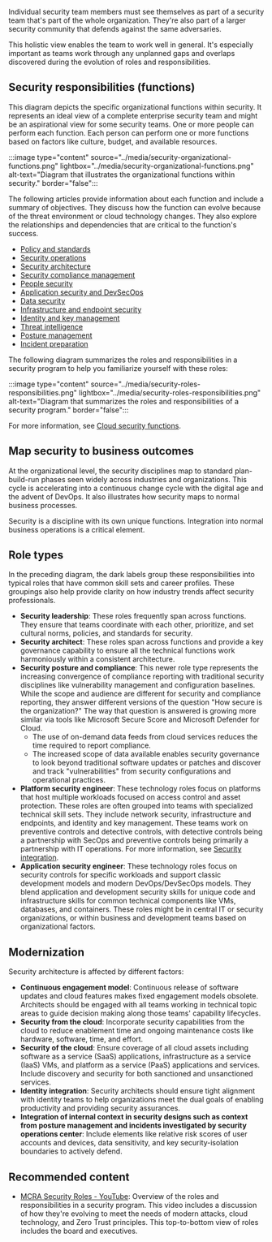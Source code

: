 Individual security team members must see themselves as part of a security team that's part of the whole organization. They're also part of a larger security community that defends against the same adversaries.

This holistic view enables the team to work well in general. It's especially important as teams work through any unplanned gaps and overlaps discovered during the evolution of roles and responsibilities.

## Security responsibilities (functions)

This diagram depicts the specific organizational functions within security. It represents an ideal view of a complete enterprise security team and might be an aspirational view for some security teams. One or more people can perform each function. Each person can perform one or more functions based on factors like culture, budget, and available resources.

:::image type="content" source="../media/security-organizational-functions.png" lightbox="../media/security-organizational-functions.png" alt-text="Diagram that illustrates the organizational functions within security." border="false":::

The following articles provide information about each function and include a summary of objectives. They discuss how the function can evolve because of the threat environment or cloud technology changes. They also explore the relationships and dependencies that are critical to the function's success.

- [Policy and standards](/azure/cloud-adoption-framework/organize/cloud-security-policy-standards)
- [Security operations](/azure/cloud-adoption-framework/organize/cloud-security-operations-center)
- [Security architecture](/azure/cloud-adoption-framework/organize/cloud-security-architecture)
- [Security compliance management](/azure/cloud-adoption-framework/organize/cloud-security-compliance-management)
- [People security](/azure/cloud-adoption-framework/organize/cloud-security-people)
- [Application security and DevSecOps](/azure/cloud-adoption-framework/organize/cloud-security-application-security-devsecops)
- [Data security](/azure/cloud-adoption-framework/organize/cloud-security-data-security)
- [Infrastructure and endpoint security](/azure/cloud-adoption-framework/organize/cloud-security-infrastructure-endpoint)
- [Identity and key management](/azure/cloud-adoption-framework/organize/cloud-security-identity-keys)
- [Threat intelligence](/azure/cloud-adoption-framework/organize/cloud-security-threat-intelligence)
- [Posture management](/azure/cloud-adoption-framework/organize/cloud-security-posture-management)
- [Incident preparation](/azure/cloud-adoption-framework/organize/cloud-security-incident-preparation)

The following diagram summarizes the roles and responsibilities in a security program to help you familiarize yourself with these roles:

:::image type="content" source="../media/security-roles-responsibilities.png" lightbox="../media/security-roles-responsibilities.png" alt-text="Diagram that summarizes the roles and responsibilities of a security program." border="false":::

For more information, see [Cloud security functions](/azure/cloud-adoption-framework/organize/cloud-security).

## Map security to business outcomes

At the organizational level, the security disciplines map to standard plan-build-run phases seen widely across industries and organizations. This cycle is accelerating into a continuous change cycle with the digital age and the advent of DevOps. It also illustrates how security maps to normal business processes.

Security is a discipline with its own unique functions. Integration into normal business operations is a critical element.

## Role types

In the preceding diagram, the dark labels group these responsibilities into typical roles that have common skill sets and career profiles. These groupings also help provide clarity on how industry trends affect security professionals.

- **Security leadership**: These roles frequently span across functions. They ensure that teams coordinate with each other, prioritize, and set cultural norms, policies, and standards for security.
- **Security architect**: These roles span across functions and provide a key governance capability to ensure all the technical functions work harmoniously within a consistent architecture.
- **Security posture and compliance**: This newer role type represents the increasing convergence of compliance reporting with traditional security disciplines like vulnerability management and configuration baselines. While the scope and audience are different for security and compliance reporting, they answer different versions of the question "How secure is the organization?" The way that question is answered is growing more similar via tools like Microsoft Secure Score and Microsoft Defender for Cloud.
  - The use of on-demand data feeds from cloud services reduces the time required to report compliance.
  - The increased scope of data available enables security governance to look beyond traditional software updates or patches and discover and track "vulnerabilities" from security configurations and operational practices.
- **Platform security engineer**: These technology roles focus on platforms that host multiple workloads focused on access control and asset protection. These roles are often grouped into teams with specialized technical skill sets. They include network security, infrastructure and endpoints, and identity and key management. These teams work on preventive controls and detective controls, with detective controls being a partnership with SecOps and preventive controls being primarily a partnership with IT operations. For more information, see [Security integration](/azure/cloud-adoption-framework/secure/security-integration).
- **Application security engineer**: These technology roles focus on security controls for specific workloads and support classic development models and modern DevOps/DevSecOps models. They blend application and development security skills for unique code and infrastructure skills for common technical components like VMs, databases, and containers. These roles might be in central IT or security organizations, or within business and development teams based on organizational factors.

## Modernization

Security architecture is affected by different factors:

- **Continuous engagement model**: Continuous release of software updates and cloud features makes fixed engagement models obsolete. Architects should be engaged with all teams working in technical topic areas to guide decision making along those teams' capability lifecycles.
- **Security from the cloud**: Incorporate security capabilities from the cloud to reduce enablement time and ongoing maintenance costs like hardware, software, time, and effort.
- **Security of the cloud**: Ensure coverage of all cloud assets including software as a service (SaaS) applications, infrastructure as a service (IaaS) VMs, and platform as a service (PaaS) applications and services. Include discovery and security for both sanctioned and unsanctioned services.
- **Identity integration**: Security architects should ensure tight alignment with identity teams to help organizations meet the dual goals of enabling productivity and providing security assurances.
- **Integration of internal context in security designs such as context from posture management and incidents investigated by security operations center**: Include elements like relative risk scores of user accounts and devices, data sensitivity, and key security-isolation boundaries to actively defend.

## Recommended content

- [MCRA Security Roles - YouTube](https://www.youtube.com/watch?v=GlqjvlX93gY&list=PLtVMyW0H7aiOQwZSsn2d-tg2z729ce1BZ&index=13): Overview of the roles and responsibilities in a security program. This video includes a discussion of how they're evolving to meet the needs of modern attacks, cloud technology, and Zero Trust principles. This top-to-bottom view of roles includes the board and executives.
